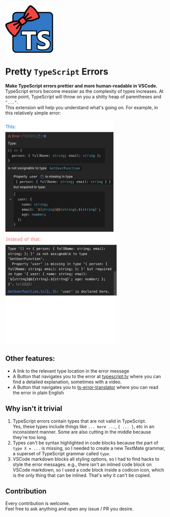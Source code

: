 <img src="./assets/icon.png" width="150" /> 
<br />

# Pretty `TypeScript` Errors

<b>Make TypeScript errors prettier and more human-readable in VSCode.</b>  
TypeScript errors become messier as the complexity of types increases. At some point, TypeScript will throw on you a shitty heap of parentheses and `"..."`.  
This extension will help you understand what's going on. For example, in this relatively simple error:

<img src="./assets/this.png" height="350" />&nbsp; &nbsp; <img src="./assets/instead-of-that.png" height="350" />

## Other features:
- A link to the relevant type location in the error message
- A Button that navigates you to the error at [typescript.tv](http://typescript.tv) where you can find a detailed explanation, sometimes with a video.
- A Button that navigates you to [ts-error-translator](https://ts-error-translator.vercel.app/) where you can read the error in plain English

  
## Why isn't it trivial
1. TypeScript errors contain types that are not valid in TypeScript.  
Yes, these types include things like `... more ...`, `{ ... }`, etc in an inconsistent manner. Some are also cutting in the middle because they're too long.
2. Types can't be syntax highlighted in code blocks because the part of `type X = ...` is missing, so I needed to create a new TextMate grammar, a superset of TypeScript grammar called `type`.
3. VSCode markdown blocks all styling options, so I had to find hacks to style the error messages. e.g., there isn't an inlined code block on VSCode markdown, so I used a code block inside a codicon icon, which is the only thing that can be inlined. That's why it can't be copied.

## Contribution
Every contribution is welcome.  
Feel free to ask anything and open any issue / PR you desire.